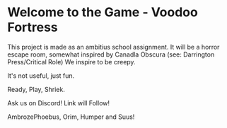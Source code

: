 # Welcome to the Game - Voodoo Fortress

 This project is made as an ambitius school assignment. It will be a horror escape room, somewhat inspired by Canadla Obscura (see: Darrington Press/Critical Role) We inspire to be creepy.

It's not useful, just fun.

Ready, Play, Shriek.

Ask us on Discord! Link will Follow!

AmbrozePhoebus, Orim, Humper and Suus!

